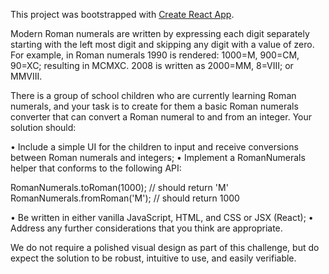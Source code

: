This project was bootstrapped with [Create React App](https://github.com/facebook/create-react-app).

Modern Roman numerals are written by expressing each digit separately starting with the left most digit and skipping any digit with a value of zero. For example, in Roman numerals 1990 is rendered: 1000=M, 900=CM, 90=XC; resulting in MCMXC. 2008 is written as 2000=MM, 8=VIII; or MMVIII.

There is a group of school children who are currently learning Roman numerals, and your task is to create for them a basic Roman numerals converter that can convert a Roman numeral to and from an integer. Your solution should:

• Include a simple UI for the children to input and receive conversions between Roman numerals and integers;
• Implement a RomanNumerals helper that conforms to the following API:

RomanNumerals.toRoman(1000); // should return 'M'
RomanNumerals.fromRoman('M'); // should return 1000

• Be written in either vanilla JavaScript, HTML, and CSS or JSX (React);
• Address any further considerations that you think are appropriate.

We do not require a polished visual design as part of this challenge, but do expect the solution to be robust, intuitive to use, and easily verifiable.
